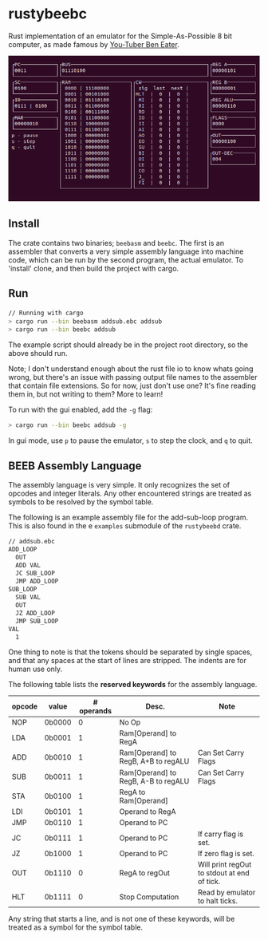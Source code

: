 # rustybeebc
Rust implementation of an emulator for the Simple-As-Possible 8 bit computer, as made famous by [You-Tuber Ben Eater](https://eater.net/8bit/).

![gui mode](doc/gui_mode.png)

## Install
The crate contains two binaries; `beebasm` and `beebc`. The first is an assembler that converts a very simple assembly language into machine code, which can be run by the second program, the actual emulator. To 'install' clone, and then build the project with cargo. 

## Run

```bash
// Running with cargo
> cargo run --bin beebasm addsub.ebc addsub
> cargo run --bin beebc addsub
```

The example script should already be in the project root directory, so the above should run. 

Note; I don't understand enough about the rust file io to know whats going wrong, but there's an issue with passing output file names to the assembler that contain file extensions. So for now, just don't use one? It's fine reading them in, but not writing to them? More to learn!

To run with the gui enabled, add the `-g` flag:

```bash
> cargo run --bin beebc addsub -g
```

In gui mode, use `p` to pause the emulator, `s` to step the clock, and `q` to quit. 

## BEEB Assembly Language
The assembly language is very simple. It only recognizes the set of opcodes and integer literals. Any other encountered strings are treated as symbols to be resolved by the symbol table.

The following is an example assembly file for the add-sub-loop program. This is also found in the e `examples` submodule of the `rustybeebd` crate.

```
// addsub.ebc
ADD_LOOP
  OUT
  ADD VAL
  JC SUB_LOOP
  JMP ADD_LOOP
SUB_LOOP
  SUB VAL
  OUT
  JZ ADD_LOOP
  JMP SUB_LOOP
VAL
  1
```

One thing to note is that the tokens should be separated by single spaces, and that any spaces at the start of lines are stripped. The indents are for human use only. 

The following table lists the **reserved keywords** for the assembly language.

| opcode| value | # operands | Desc. | Note |
| --- | --- | --- | --- | --- |
| NOP | 0b0000 | 0 | No Op | |
| LDA | 0b0001 | 1 | Ram\[Operand\] to RegA | | 
| ADD | 0b0010 | 1 | Ram\[Operand\] to RegB, A+B to regALU | Can Set Carry Flags |
| SUB | 0b0011 | 1 | Ram\[Operand\] to RegB, A-B to regALU | Can Set Carry Flags |
| STA | 0b0100 | 1 | RegA to Ram\[Operand\] 
| LDI | 0b0101 | 1 | Operand to RegA | | 
| JMP | 0b0110 | 1 | Operand to PC | | 
| JC  | 0b0111 | 1 | Operand to PC | If carry flag is set.| 
| JZ  | 0b1000 | 1 | Operand to PC | If zero flag is set.|
| OUT | 0b1110 | 0 | RegA to regOut | Will print regOut to stdout at end of tick.| 
| HLT | 0b1111 | 0 | Stop Computation | Read by emulator to halt ticks. |

Any string that starts a line, and is not one of these keywords, will be treated as a symbol for the symbol table. 